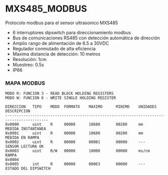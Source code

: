 # MXS485_MODBUS
   Protocolo modbus para el sensor ultrasonico MXS485

- 6 interruptores dipswitch para direccionamiento modbus
- Bus de comunicaciones RS485 con detección automática de dirección
- Amplio rango de alimentación de 6.5 a 30VDC
- Regulador conmutado de alta eficiencia
- Maxima distancia de detección: 10 metros
- Resolución: 1cm
- Muestreo: 0.5s
- IP66
  
### MAPA MODBUS
    MODO R: FUNCION 3 - READ BLOCK HOLDING REGISTERS
    MODO W: FUNCION 6 - WRITE SINGLE HOLDING REGISTER
    
    DIRECCION   TIPO    MODO  FORMATO    MAXIMO      MINIMO    UNIDADES    DESCRIPCION
    -----------------------------------------------------------------------------------------  
    0x0000      uint    R     00000      10680       00200     mm          MEDIDA INSTANTANEA
    0x0001      uint    R     00000      10680       00200     mm          MEDIDA EN RAMPA 
    0x0002      uint    R     00000      00001       00000     ---         SENSOR LECTURA OK
    0x0003      uint    R/W   00000      10000       00000     ms/cm       RAMPA
    0x0004        
    0x0005      int     R     00000      00063       00000     ---         ESTADO DEL DIPSWITCH

